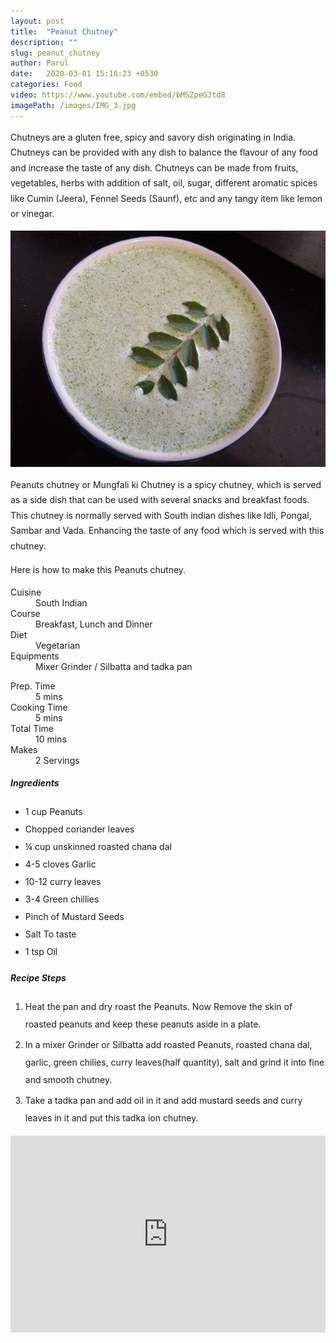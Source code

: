 ```yaml
---
layout: post
title:  "Peanut Chutney"
description: ""
slug: peanut_chutney
author: Parul
date:   2020-03-01 15:16:23 +0530
categories: Food
video: https://www.youtube.com/embed/bMSZpeGJtd8
imagePath: /images/IMG_3.jpg
---
```

<p class="text-justify" style="line-height: 175%;">
Chutneys are a gluten free, spicy and savory dish originating in India. Chutneys can be provided with any dish to balance the flavour of any food and increase the taste of any dish. Chutneys can be made from fruits, vegetables, herbs  with addition of salt, oil, sugar, different  aromatic spices like Cumin (Jeera), Fennel Seeds (Saunf), etc and any tangy item like lemon or vinegar.
</p>

<div class="row">
    <div class="col-md-12"><img src="../images/IMG_3.jpg" alt="" class="rounded img-fluid mb-2"></div>
</div>

<p class="text-justify" style="line-height: 175%;">
Peanuts chutney or Mungfali ki Chutney is a spicy chutney, which is served as a side dish that can be used with several snacks and breakfast foods. This chutney is normally served with South indian dishes like  Idli, Pongal, Sambar and Vada. Enhancing the taste of any food which is served with this chutney.
</p>

<p class="text-justify" style="line-height: 175%;">
Here is how to make this Peanuts chutney.
</p>

<div class="row">
    <div class="col-md-6">
        <dl class="row">
            <dt class="col-sm-4">Cuisine</dt><dd class="col-sm-7">South Indian</dd>
            <dt class="col-sm-4">Course</dt><dd class="col-sm-7">Breakfast, Lunch and Dinner</dd>
            <dt class="col-sm-4">Diet</dt><dd class="col-sm-7">Vegetarian</dd>
            <dt class="col-sm-4">Equipments</dt><dd class="col-sm-7">Mixer Grinder / Silbatta and tadka pan</dd>
        </dl>
    </div>
    <div class="col-md-6">
        <dl class="row">
            <dt class="col-sm-5">Prep. Time</dt><dd class="col-sm-7">5 mins</dd>
            <dt class="col-sm-5">Cooking Time</dt><dd class="col-sm-7">5 mins</dd>
            <dt class="col-sm-5">Total Time</dt><dd class="col-sm-7">10 mins</dd>
            <dt class="col-sm-5">Makes</dt><dd class="col-sm-7">2 Servings</dd>
        </dl>
    </div>
</div>

<section>
    <div class="recipe-section-divider"></div>
    <div class="row" id="ingredients">
        <div class="col-md-12"><h5 class="font-weight-bold">Ingredients</h5></div>
    </div>
    <div class="row">
        <div class="col-md-12">            
            <ul style="line-height: 200%">
                <li>1 cup Peanuts</li>
                <li>Chopped coriander leaves</li>
                <li>¼ cup unskinned roasted chana dal</li>
                <li>4-5 cloves Garlic</li>
                <li>10-12 curry leaves</li>
                <li>3-4 Green chillies</li>
                <li>Pinch of Mustard Seeds</li>
                <li>Salt To taste</li>
                <li>1 tsp Oil</li>
            </ul>
        </div>
    </div>
</section>
<div class="recipe-section-divider"></div>
<div class="row" id="recipe">
        <div class="col-md-12"><h5 class="font-weight-bold">Recipe Steps</h5></div>
    </div>
<div class="row">
    <div class="col-md-12">
    <ol class="text-justify" style="line-height: 200%">
        <li style="margin-bottom:5px;">Heat the pan and dry roast the Peanuts. Now Remove the skin of roasted peanuts and keep these peanuts aside in a plate.</li>
        <li style="margin-bottom:5px;">In a mixer Grinder or Silbatta add roasted Peanuts, roasted chana dal, garlic, green chilies, curry leaves(half quantity), salt and grind it into fine and smooth chutney.</li>
        <li style="margin-bottom:5px;">Take a tadka pan and add oil in it and add mustard seeds and curry leaves in it and put this tadka ion chutney.</li>
    </ol>
    </div>
</div>
<div class="row" id="video">
    <div class="col-md-12">
        <div class="embed-responsive embed-responsive-16by9">
            <iframe width="100%" height="315" src="https://www.youtube.com/embed/0d7j5T90BGw" frameborder="0" allow="accelerometer; autoplay; encrypted-media; gyroscope; picture-in-picture" allowfullscreen></iframe>
        </div>
    </div>
</div>
<br>